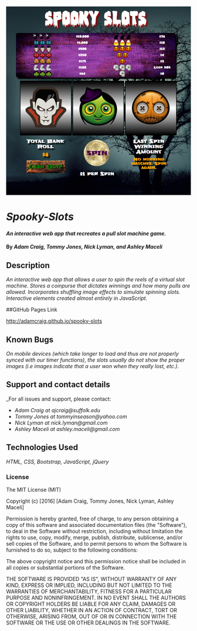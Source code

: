 ![Spooky Slots](spooky_slots.png)

# _Spooky-Slots_

#### _An interactive web app that recreates a pull slot machine game._

#### By _**Adam Craig, Tommy Jones, Nick Lyman, and Ashley Maceli**_

## Description

_An interactive web app that allows a user to spin the reels of a virtual slot machine. Stores a coinpurse that dictates
winnings and how many pulls are allowed. Incorporates shuffling image effects to simulate spinning slots. Interactive
elements created almost entirely in JavaScript._

##GitHub Pages Link

http://adamcraig.github.io/spooky-slots

## Known Bugs

_On mobile devices (which take longer to load and thus are not properly synced with our timer functions), the slots usually do not show the proper images (i.e images indicate that a user won when they really lost, etc.)._

## Support and contact details

_For all issues and support, please contact:
* _Adam Craig at ajcraig@suffolk.edu_
* _Tommy Jones at tommyinseason@yahoo.com_
* _Nick Lyman at nick.lyman@gmail.com_
* _Ashley Maceli at ashley.maceli@gmail.com_

## Technologies Used

_HTML, CSS, Bootstrap, JavaScript, jQuery_

### License

The MIT License (MIT)

Copyright (c) [2016] [Adam Craig, Tommy Jones, Nick Lyman, Ashley Maceli]

Permission is hereby granted, free of charge, to any person obtaining a copy
of this software and associated documentation files (the "Software"), to deal
in the Software without restriction, including without limitation the rights
to use, copy, modify, merge, publish, distribute, sublicense, and/or sell
copies of the Software, and to permit persons to whom the Software is
furnished to do so, subject to the following conditions:

The above copyright notice and this permission notice shall be included in all
copies or substantial portions of the Software.

THE SOFTWARE IS PROVIDED "AS IS", WITHOUT WARRANTY OF ANY KIND, EXPRESS OR
IMPLIED, INCLUDING BUT NOT LIMITED TO THE WARRANTIES OF MERCHANTABILITY,
FITNESS FOR A PARTICULAR PURPOSE AND NONINFRINGEMENT. IN NO EVENT SHALL THE
AUTHORS OR COPYRIGHT HOLDERS BE LIABLE FOR ANY CLAIM, DAMAGES OR OTHER
LIABILITY, WHETHER IN AN ACTION OF CONTRACT, TORT OR OTHERWISE, ARISING FROM,
OUT OF OR IN CONNECTION WITH THE SOFTWARE OR THE USE OR OTHER DEALINGS IN THE
SOFTWARE.
